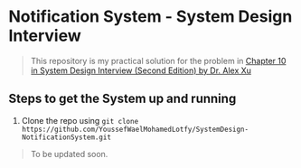 # Notification System - System Design Interview

> This repository is my practical solution for the problem in [Chapter 10 in System Design Interview (Second Edition) by Dr. Alex Xu](https://printige.net/product/system-design-interview-an-insider-guide/)

## Steps to get the System up and running

1. Clone the repo using `git clone https://github.com/YoussefWaelMohamedLotfy/SystemDesign-NotificationSystem.git`
> To be updated soon.